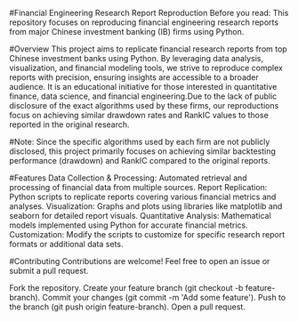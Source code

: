 
#Financial Engineering Research Report Reproduction
Before you read:
This repository focuses on reproducing financial engineering research reports from major Chinese investment banking (IB) firms using Python.

#Overview
This project aims to replicate financial research reports from top Chinese investment banks using Python. By leveraging data analysis, visualization, and financial modeling tools, we strive to reproduce complex reports with precision, ensuring insights are accessible to a broader audience. It is an educational initiative for those interested in quantitative finance, data science, and financial engineering.Due to the lack of public disclosure of the exact algorithms used by these firms, our reproductions focus on achieving similar drawdown rates and RankIC values to those reported in the original research.

#Note: Since the specific algorithms used by each firm are not publicly disclosed, this project primarily focuses on achieving similar backtesting performance (drawdown) and RankIC compared to the original reports.

#Features
      Data Collection & Processing: Automated retrieval and processing of financial data from multiple sources.
      Report Replication: Python scripts to replicate reports covering various financial metrics and analyses.
      Visualization: Graphs and plots using libraries like matplotlib and seaborn for detailed report visuals.
      Quantitative Analysis: Mathematical models implemented using Python for accurate financial metrics.
      Customization: Modify the scripts to customize for specific research report formats or additional data sets.

#Contributing
Contributions are welcome! Feel free to open an issue or submit a pull request.

Fork the repository.
Create your feature branch (git checkout -b feature-branch).
Commit your changes (git commit -m 'Add some feature').
Push to the branch (git push origin feature-branch).
Open a pull request.
